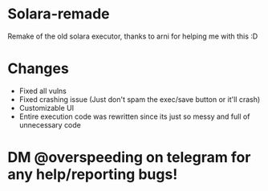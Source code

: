 # Solara-remade
Remake of the old solara executor, thanks to arni for helping me with this :D

# Changes
- Fixed all vulns
- Fixed crashing issue (Just don't spam the exec/save button or it'll crash)
- Customizable UI
- Entire execution code was rewritten since its just so messy and full of unnecessary code

# DM @overspeeding on telegram for any help/reporting bugs!
